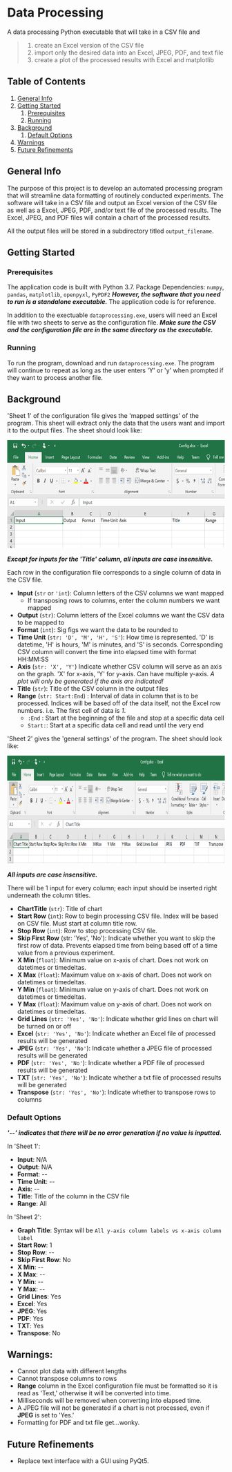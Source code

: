 # Data Processing

A data processing Python executable that will take in a CSV file and 

>1) create an Excel version of the CSV file 
>2) import only the desired data into an Excel, JPEG, PDF, and text file 
>3) create a plot of the processed results with Excel and matplotlib 

## Table of Contents 

1. [General Info](https://github.com/light-and-motion/data_processing/tree/feat/refactor#general-info)
2. [Getting Started](https://github.com/light-and-motion/data_processing/tree/feat/refactor#getting-started)
	1. [Prerequisites](https://github.com/light-and-motion/data_processing/tree/feat/refactor#prerequisites)
	2. [Running](https://github.com/light-and-motion/data_processing/tree/feat/refactor#running)
3. [Background](https://github.com/light-and-motion/data_processing/tree/feat/refactor#background)
	1. [Default Options](https://github.com/light-and-motion/data_processing/tree/feat/refactor#default-options)
4. [Warnings](https://github.com/light-and-motion/data_processing/tree/feat/refactor#warnings)
5. [Future Refinements](https://github.com/light-and-motion/data_processing/tree/feat/refactor#future-refinements)
## General Info

The purpose of this project is to develop an automated processing program that will streamline data formatting of routinely conducted experiments. The software will take in a CSV file and output an Excel version of the CSV file as well as a Excel, JPEG, PDF, and/or text file of the processed results. The Excel, JPEG, and PDF files will contain a chart of the processed results. 

All the output files will be stored in a subdirectory titled `output_filename`. 

## Getting Started

### Prerequisites 

The application code is built with Python 3.7. Package Dependencies: `numpy`, `pandas`, `matplotlib`, `openpyxl`, `PyPDF2` **_However, the software that you need to run is a standalone executable._** The application code is for reference. 

In addition to the exectuable `dataprocessing.exe`, users will need an Excel file with two sheets to serve as the configuration file. **_Make sure the CSV and the configuration file are in the same directory as the executable._**

### Running 
To run the program, download and run `dataprocessing.exe`. The program will continue to repeat as long as the user enters 'Y' or 'y' when prompted if they want to process another file. 


## Background
'Sheet 1' of the configuration file gives the 'mapped settings' of the program. This sheet will extract only the data that the users want and import it to the output files. The sheet should look like: 

<img src="Config1.PNG"
	title="General Settings" height="250" />
	
**_Except for inputs for the 'Title' column, all inputs are case insensitive._**

Each row in the configuration file corresponds to a single column of data in the CSV file. 
- **Input** (`str` or `'int`): Column letters of the CSV columns we want mapped
    * If transposing rows to columns, enter the column numbers we want mapped
- **Output** (`str`): Column letters of the Excel columns we want the CSV data to be mapped to 
- **Format** (`int`): Sig figs we want the data to be rounded to
- **Time Unit** (`str: 'D', 'M', 'H', 'S'`): How time is represented. 'D' is datetime, 'H' is hours, 'M' is minutes, and 'S' is seconds. Corresponding CSV column will convert the time into elapsed time with format HH:MM:SS   
- **Axis** (`str: 'X', 'Y'`) Indicate whether CSV column will serve as an axis on the graph. 'X' for x-axis, 'Y' for y-axis. Can have multiple y-axis. _A plot will only be generated if the axis are indicated!_ 
- **Title** (`str`): Title of the CSV column in the output files 
- **Range** (`str: Start:End`) : Interval of data in column that is to be processed. Indices will be based off of the data itself, not the Excel row numbers. i.e. The first cell of data is _1_. 
    * `:End` : Start at the beginning of the file and stop at a specific data cell
    * `Start:`: Start at a specific data cell and read until the very end

'Sheet 2' gives the 'general settings' of the program. The sheet should look like: 


<img src="Config2.PNG"
	title="General Settings" height="250"/>

**_All inputs are case insensitive._**

There will be 1 input for every column; each input should be inserted right underneath the column titles.  

- **ChartTitle** (`str`): Title of chart
- **Start Row** (`int`): Row to begin processing CSV file. Index will be based on CSV file. Must start at column title row.  
- **Stop Row** (`int`): Row to stop processing CSV file. 
- **Skip First Row** (str: 'Yes', 'No'): Indicate whether you want to skip the first row of data. Prevents elapsed time from being based off of a time value from a previous experiment. 
- **X Min** (`float`): Minimum value on x-axis of chart. Does not work on datetimes or timedeltas. 
- **X Max** (`float`): Maximum value on x-axis of chart. Does not work on datetimes or timedeltas. 
- **Y Min** (`float`): Minimum value on y-axis of chart. Does not work on datetimes or timedeltas. 
- **Y Max** (`float`): Maximum value on y-axis of chart. Does not work on datetimes or timedeltas. 
- **Grid Lines** (`str: 'Yes', 'No'`): Indicate whether grid lines on chart will be turned on or off
- **Excel** (`str: 'Yes', 'No'`): Indicate whether an Excel file of processed results will be generated
- **JPEG** (`str: 'Yes', 'No'`): Indicate whether a JPEG file of processed results will be generated
- **PDF** (`str: 'Yes', 'No'`): Indicate whether a PDF file of processed results will be generated 
- **TXT** (`str: 'Yes', 'No'`): Indicate whether a txt file of processed results will be generated
- **Transpose** (`str: 'Yes', 'No'`): Indicate whether to transpose rows to columns 


### Default Options

**_'--' indicates that there will be no error generation if no value is inputted._**

In 'Sheet 1': 
- **Input**: N/A
- **Output**: N/A
- **Format**: --
- **Time Unit**: --
- **Axis**: --
- **Title**: Title of the column in the CSV file 
- **Range**: All 

In 'Sheet 2': 
- **Graph Title**: Syntax will be `All y-axis column labels vs x-axis column label`
- **Start Row**: 1
- **Stop Row**: --
- **Skip First Row**: No
- **X Min**: --
- **X Max**: --
- **Y Min**: --
- **Y Max**: --
- **Grid Lines**: Yes
- **Excel**: Yes
- **JPEG**: Yes
- **PDF**: Yes
- **TXT**: Yes
- **Transpose**: No


## Warnings: 
- Cannot plot data with different lengths
- Cannot transpose columns to rows
- **Range** column in the Excel configuration file must be formatted so it is read as 'Text,' otherwise it will be converted into time. 
- Milliseconds will be removed when converting into elapsed time. 
- A JPEG file will not be generated if a chart is not processed, even if **JPEG** is set to 'Yes.'
- Formatting for PDF and txt file get...wonky.  

## Future Refinements
- Replace text interface with a GUI using PyQt5. 

